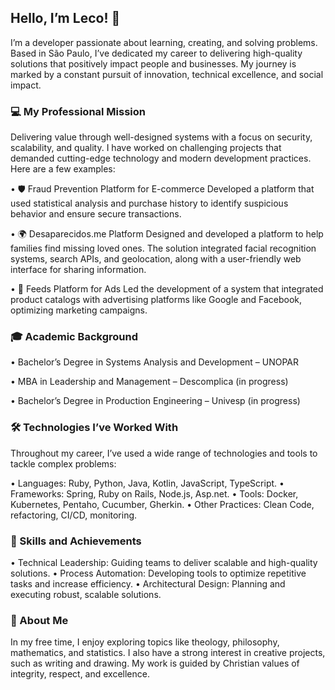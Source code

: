 ## Hello, I’m Leco! 👋

I’m a developer passionate about learning, creating, and solving problems. Based in São Paulo, I’ve dedicated my career to delivering high-quality solutions that positively impact people and businesses. My journey is marked by a constant pursuit of innovation, technical excellence, and social impact.

### 💻 My Professional Mission

Delivering value through well-designed systems with a focus on security, scalability, and quality. I have worked on challenging projects that demanded cutting-edge technology and modern development practices. Here are a few examples:

• 🛡️ Fraud Prevention Platform for E-commerce
Developed a platform that used statistical analysis and purchase history to identify suspicious behavior and ensure secure transactions.

• 🌍 Desaparecidos.me Platform
Designed and developed a platform to help families find missing loved ones. The solution integrated facial recognition systems, search APIs, and geolocation, along with a user-friendly web interface for sharing information.

• 📣 Feeds Platform for Ads
Led the development of a system that integrated product catalogs with advertising platforms like Google and Facebook, optimizing marketing campaigns.

### 🎓 Academic Background

• Bachelor’s Degree in Systems Analysis and Development – UNOPAR

• MBA in Leadership and Management – Descomplica (in progress)

• Bachelor’s Degree in Production Engineering – Univesp (in progress)

### 🛠️ Technologies I’ve Worked With

Throughout my career, I’ve used a wide range of technologies and tools to tackle complex problems:

• Languages: Ruby, Python, Java, Kotlin, JavaScript, TypeScript.
• Frameworks: Spring, Ruby on Rails, Node.js, Asp.net.
• Tools: Docker, Kubernetes, Pentaho, Cucumber, Gherkin.
• Other Practices: Clean Code, refactoring, CI/CD, monitoring.

### 🌟 Skills and Achievements

• Technical Leadership: Guiding teams to deliver scalable and high-quality solutions.
• Process Automation: Developing tools to optimize repetitive tasks and increase efficiency.
• Architectural Design: Planning and executing robust, scalable solutions.

### 🌱 About Me

In my free time, I enjoy exploring topics like theology, philosophy, mathematics, and statistics. I also have a strong interest in creative projects, such as writing and drawing. My work is guided by Christian values of integrity, respect, and excellence.

